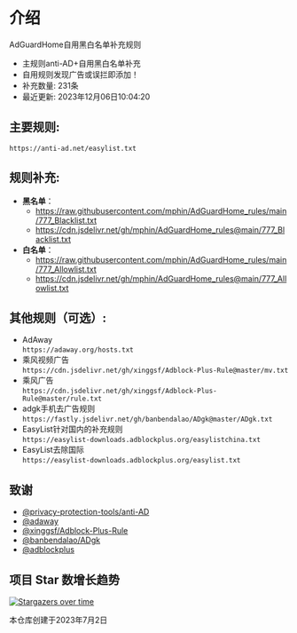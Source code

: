 # 介绍
AdGuardHome自用黑白名单补充规则  
* 主规则anti-AD+自用黑白名单补充
* 自用规则发现广告或误拦即添加！
* 补充数量: 231条
* 最近更新: 2023年12月06日10:04:20

## 主要规则:
```
https://anti-ad.net/easylist.txt
```
## 规则补充:
- **黑名单**：
  - https://raw.githubusercontent.com/mphin/AdGuardHome_rules/main/777_Blacklist.txt
  - https://cdn.jsdelivr.net/gh/mphin/AdGuardHome_rules@main/777_Blacklist.txt
- **白名单**：
  - https://raw.githubusercontent.com/mphin/AdGuardHome_rules/main/777_Allowlist.txt
  - https://cdn.jsdelivr.net/gh/mphin/AdGuardHome_rules@main/777_Allowlist.txt

## 其他规则（可选）:
* AdAway  
`https://adaway.org/hosts.txt`  
* 乘风视频广告  
`https://cdn.jsdelivr.net/gh/xinggsf/Adblock-Plus-Rule@master/mv.txt`
* 乘风广告  
`https://cdn.jsdelivr.net/gh/xinggsf/Adblock-Plus-Rule@master/rule.txt`  
* adgk手机去广告规则  
`https://fastly.jsdelivr.net/gh/banbendalao/ADgk@master/ADgk.txt`  
* EasyList针对国内的补充规则  
`https://easylist-downloads.adblockplus.org/easylistchina.txt`  
* EasyList去除国际  
`https://easylist-downloads.adblockplus.org/easylist.txt`  

## 致谢
- [@privacy-protection-tools/anti-AD](https://github.com/privacy-protection-tools/anti-AD)
- [@adaway](https://adaway.org)
- [@xinggsf/Adblock-Plus-Rule](https://github.com/xinggsf/Adblock-Plus-Rule)
- [@banbendalao/ADgk](https://github.com/banbendalao/ADgk)
- [@adblockplus](https://adblockplus.org/)
## 项目 Star 数增长趋势
[![Stargazers over time](https://starchart.cc/mphin/AdGuardHome_rules.svg)](https://starchart.cc/mphin/AdGuardHome_rules)

本仓库创建于2023年7月2日
